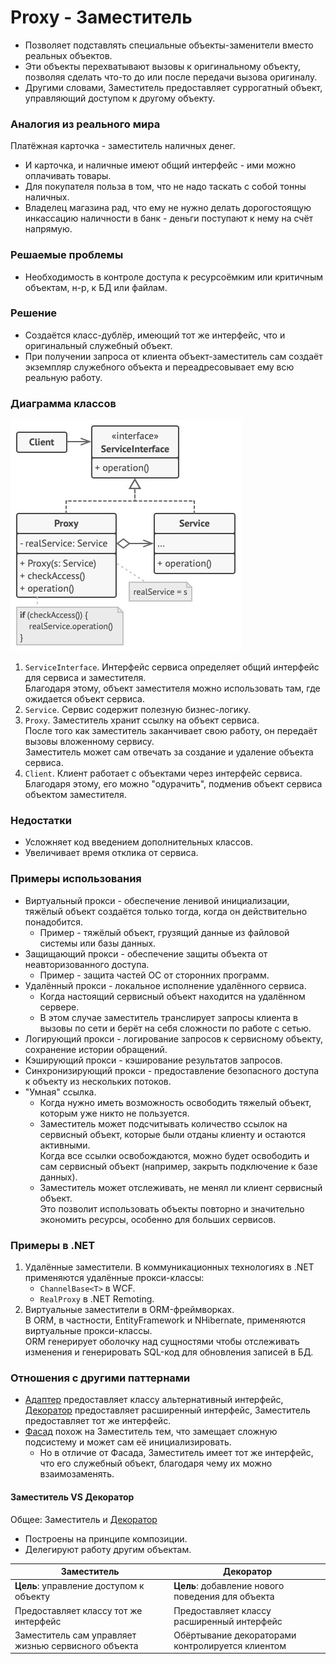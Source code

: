 ﻿# Proxy - Заместитель
* Позволяет подставлять специальные объекты-заменители вместо реальных объектов.
* Эти объекты перехватывают вызовы к оригинальному объекту, позволяя сделать что-то до или после передачи вызова оригиналу.
* Другими словами, Заместитель предоставляет суррогатный объект, управляющий доступом к другому объекту.

### Аналогия из реального мира
Платёжная карточка - заместитель наличных денег.
* И карточка, и наличные имеют общий интерфейс - ими можно оплачивать товары.
* Для покупателя польза в том, что не надо таскать с собой тонны наличных.
* Владелец магазина рад, что ему не нужно делать дорогостоящую инкассацию наличности в банк - деньги поступают к нему на счёт напрямую.

### Решаемые проблемы
* Необходимость в контроле доступа к ресурсоёмким или критичным объектам, н-р, к БД или файлам.

### Решение
* Создаётся класс-дублёр, имеющий тот же интерфейс, что и оригинальный служебный объект.
* При получении запроса от клиента объект-заместитель сам создаёт экземпляр служебного объекта и переадресовывает ему всю реальную работу.

### Диаграмма классов
![Class diagram](Proxy.jpg)
1. `ServiceInterface`. Интерфейс сервиса определяет общий интерфейс для сервиса и заместителя.  
Благодаря этому, объект заместителя можно использовать там, где ожидается объект сервиса.
2. `Service`. Сервис содержит полезную бизнес-логику.
3. `Proxy`. Заместитель хранит ссылку на объект сервиса.  
После того как заместитель заканчивает свою работу, он передаёт вызовы вложенному сервису.  
Заместитель может сам отвечать за создание и удаление объекта сервиса.
4. `Client`. Клиент работает с объектами через интерфейс сервиса.  
Благодаря этому, его можно "одурачить", подменив объект сервиса объектом заместителя.

### Недостатки
* Усложняет код введением дополнительных классов.
* Увеличивает время отклика от сервиса.

### Примеры использования
* Виртуальный прокси - обеспечение ленивой инициализации, тяжёлый объект создаётся только тогда, когда он действительно понадобится.
  * Пример - тяжёлый объект, грузящий данные из файловой системы или базы данных.
* Защищающий прокси - обеспечение защиты объекта от неавторизованного доступа.
  * Пример - защита частей ОС от сторонних программ.
* Удалённый прокси - локальное исполнение удалённого сервиса.
  * Когда настоящий сервисный объект находится на удалённом сервере.
  * В этом случае заместитель транслирует запросы клиента в вызовы по сети и берёт на себя сложности по работе с сетью.
* Логирующий прокси - логирование запросов к сервисному объекту, сохранение истории обращений.
* Кэширующий прокси - кэширование результатов запросов.
* Синхронизирующий прокси - предоставление безопасного доступа к объекту из нескольких потоков.
* "Умная" ссылка.
  * Когда нужно иметь возможность освободить тяжелый объект, которым уже никто не пользуется.
  * Заместитель может подсчитывать количество ссылок на сервисный объект, которые были отданы клиенту и остаются активными.  
  Когда все ссылки освобождаются, можно будет освободить и сам сервисный объект (например, закрыть подключение к базе данных).
  * Заместитель может отслеживать, не менял ли клиент сервисный объект.  
  Это позволит использовать объекты повторно и значительно экономить ресурсы, особенно для больших сервисов.

### Примеры в .NET
1. Удалённые заместители. В коммуникационных технологиях в .NET применяются удалённые прокси-классы:
   * `ChannelBase<T>` в WCF.
   * `RealProxy` в .NET Remoting.
2. Виртуальные заместители в ORM-фреймворках.  
В ORM, в частности, EntityFramework и NHibernate, применяются виртуальные прокси-классы.  
ORM генерирует оболочку над сущностями чтобы отслеживать изменения и генерировать SQL-код для обновления записей в БД.

### Отношения с другими паттернами
* [Адаптер](../Adapter/Adapter.md) предоставляет классу альтернативный интерфейс, [Декоратор](../Decorator/Decorator.md) предоставляет расширенный интерфейс, Заместитель предоставляет тот же интерфейс.
* [Фасад](../Facade/Facade.md) похож на Заместитель тем, что замещает сложную подсистему и может сам её инициализировать.
  * Но в отличие от Фасада, Заместитель имеет тот же интерфейс, что его служебный объект, благодаря чему их можно взаимозаменять.

#### Заместитель VS Декоратор
Общее: Заместитель и [Декоратор](../Decorator/Decorator.md)
* Построены на принципе композиции.
* Делегируют работу другим объектам.

| Заместитель                                         | Декоратор                                         |
|-----------------------------------------------------|---------------------------------------------------|
| **Цель**: управление доступом к объекту             | **Цель**: добавление нового поведения для объекта |
| Предоставляет классу тот же интерфейс               | Предоставляет классу расширенный интерфейс        |
| Заместитель сам управляет жизнью сервисного объекта | Обёртывание декораторами контролируется клиентом  |
